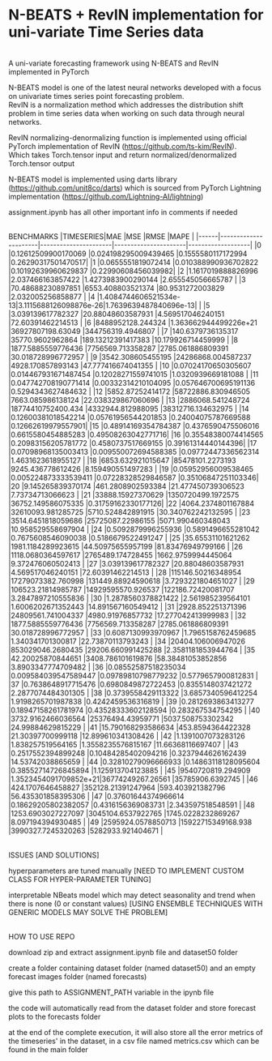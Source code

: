 # N-BEATS + RevIN implementation for uni-variate Time Series data

<br>A uni-variate forecasting framework using N-BEATS and RevIN implemented in PyTorch

N-BEATS model is one of the latest neural networks developed with a focus on univariate times series point forecasting problem.<br>
RevIN is a normalization method which addresses the distribution shift problem in time series data when working on such data through neural networks.<br>

RevIN normalizing-denormalizing function is implemented using official PyTorch implementation of RevIN (https://github.com/ts-kim/RevIN). <br>
Which takes Torch.tensor input and return normalized/denormalized Torch.tensor output

N-BEATS model is implemented using darts library (https://github.com/unit8co/darts) which is sourced from PyTorch Lightning implementation (https://github.com/Lightning-AI/lightning)

assignment.ipynb has all other important info in comments if needed

<br>BENCHMARKS
|TIMESERIES|MAE                   |MSE                   |RMSE                  |MAPE               |
|------|----------------------|----------------------|----------------------|-------------------|
|0     |0.12612509900170069   |0.024198295009439465  |0.1555580117172994    |0.26290317501470517|
|1     |0.0655551819072414    |0.010388990936702822  |0.10192639960629837   |0.22990608456039982|
|2     |1.1617019888826996    |2.037466163857422     |1.4273983900290144    |2.655545056665787  |
|3     |70.48688230897851     |6553.408803521374     |80.9531272003829      |2.032005256858877  |
|4     |1.4084744606521534e-13|3.1115688126098876e-26|1.7639639487840696e-13|                   |
|5     |3.039139617782327     |20.88048603587931     |4.569517046240151     |72.60391462214513  |
|6     |8488952128.244324     |1.363662944499226e+21 |36927807198.63049     |344756319.4946807  |
|7     |140.6379736135317     |35770.9602962864      |189.13212391417383    |10.179926714459999 |
|8     |1877.5885559776436    |7756569.713358287     |2785.061886809391     |30.018728996772957 |
|9     |3542.308605455195     |24286868.004587237    |4928.170857893143     |47.777416674041355 |
|10    |0.07024170650305607   |0.014467931671487454  |0.12028271559741015   |1.0320939669181088 |
|11    |0.047742708190771414  |0.00332314210104095   |0.057646700695191136  |0.5294343627484632 |
|12    |5852.87252414172      |58722886.830946505    |7663.085986138124     |22.038329867060696 |
|13    |2886068.541248724     |18774410752400.434    |4332944.812988095     |38312716.134632975 |
|14    |0.12600381018542214   |0.05761956544201853   |0.24004075787669588   |0.12662619979557901|
|15    |0.48914169354784387   |0.4376590475506016    |0.6615580454885283    |0.49508263042771716|
|16    |0.35548380074414565   |0.20983156205781772   |0.4580737517669155    |0.39161314440144396|
|17    |0.07098968135003413   |0.009550072694588385  |0.09772447336562314   |1.4631623618955127 |
|18    |6853.632921015647     |85478101.2273193      |9245.436778612426     |8.159490551497283  |
|19    |0.05952956009538465   |0.005224873333539411  |0.07228328529846587   |0.35106847251103346|
|20    |9.145265839370174     |461.2808902593384     |21.477450739306523    |7.73734713066623   |
|21    |33888.15927370629     |1350720499.1972575    |36752.149586075335    |0.31759162330177126|
|22    |4064.2374801167884    |32610093.981285725    |5710.524842891915     |30.340762242132595 |
|23    |3514.6451818059686    |25725087.22986155     |5071.990460348043     |10.958529558697904 |
|24    |0.5092879996255936    |0.5891496655281042    |0.7675608546090038    |0.5186679522491247 |
|25    |35.65531101621262     |1981.1184289923615    |44.50975655957199     |81.83476949799166  |
|26    |1118.0680364597617    |2765489.174728455     |1662.9759994445064    |9.372476060502413  |
|27    |3.039139617782327     |20.88048603587931     |4.569517046240151     |72.60391462214513  |
|28    |115146.50216348954    |17279073382.760998    |131449.88924590618    |3.7293221804651027 |
|29    |106523.21814985787    |14929595570.926537    |122186.72420081707    |3.2847897210555836 |
|30    |1.2878560378821422    |2.561985239564101     |1.6006202671352443    |14.891567160549412 |
|31    |2928.852251371396     |24809561.741004337    |4980.91976857732      |17.277042413999983 |
|32    |1877.5885559776436    |7756569.713358287     |2785.061886809391     |30.018728996772957 |
|33    |0.6087130993970967    |1.7965158762459685    |1.340341701300817     |22.73870113793243  |
|34    |20404.106006947026    |853029046.2680435     |29206.660991425288    |2.3581181853944764 |
|35    |42.20025870844651     |3408.786101619876     |58.38481053852856     |3.8903347774709482 |
|36    |0.08552587518235034   |0.009584039547589447  |0.09789810798779232   |0.5779657900812831 |
|37    |0.7638648917715476    |0.6980849872722453    |0.8355148037421272    |2.2877074484301305 |
|38    |0.3739558429113322    |3.6857340596412254    |1.9198265701987838    |0.4242459536316819 |
|39    |0.2812693863413277    |0.18947158261781974   |0.43528333602128594   |0.283267534754295  |
|40    |3732.9162466036564    |25376494.43959771     |5037.508753302342     |24.99884629815229  |
|41    |15.790168293586634    |453.8594364422328     |21.30397700999118     |12.899610341308426 |
|42    |1.1391007073283126    |1.838257519564165     |1.3558235576815167    |11.66368116697407  |
|43    |0.2517552394899248    |0.10484285402094216   |0.3237944626162439    |14.53742038865659  |
|44    |0.32810279096666933   |0.14863118128095604   |0.38552714726845894   |1.125913704123885  |
|45    |9540720819.294909     |1.3523454091709852e+21|36774249267.26561     |35785906.6392745   |
|46    |424.1707646458827     |352128.21391247964    |593.403921382796      |56.435301858395306 |
|47    |0.37601644374966614   |0.18629205802382057   |0.4316156369083731    |2.343597518548591  |
|48    |1253.6903027227097    |3045104.6537922765    |1745.0228232869267    |8.097194394930485  |
|49    |2595924.0578850713    |15922715349168.938    |3990327.7245320263    |5282933.921404671  |

<br>ISSUES [AND SOLUTIONS]

hyperparameters are tuned manually [NEED TO IMPLEMENT CUSTOM CLASS FOR HYPER-PARAMETER TUNING]

interpretable NBeats model which may detect seasonality and trend when there is none (0 or constant values) [USING ENSEMBLE TECHNIQUES WITH GENERIC MODELS MAY SOLVE THE PROBLEM]

<br>HOW TO USE REPO

download zip and extract assignment.ipynb file and dataset50 folder

create a folder containing dataset folder (named dataset50) and an empty forecast images folder (named forecasts)

give this path to ASSIGNMENT_PATH variable in the ipynb file

the code will automatically read from the dataset folder and store forecast plots to the forecasts folder

at the end of the complete execution, it will also store all the error metrics of the timeseries' in the dataset, in a csv file named metrics.csv which can be found in the main folder
